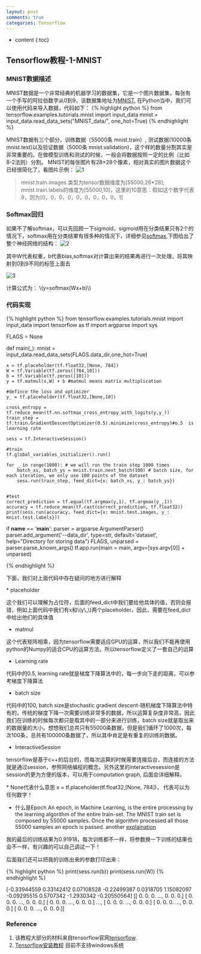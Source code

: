 ```yaml
---
layout: post
comments: true
categories: Tensorflow
---
```


* content
{:toc}

## Tensorflow教程-1-MNIST

### MNIST数据描述

MNIST数据是一个非常经典的机器学习的数据集，它是一个图片数据集，每张有一个手写的阿拉伯数字从0到9，该数据集地址为[MNIST](http://yann.lecun.com/exdb/mnist/), 在Python当中，我们可以使用代码来导入数据，代码如下：
{% highlight python %}
from tensorflow.examples.tutorials.mnist import input_data
mnist = input_data.read_data_sets("MNIST_data/", one_hot=True)
{% endhighlight %} 

MNIST数据有三个部分，训练数据（55000条 mnist.train）, 测试数据(10000条 mnist.test)以及验证数据（5000条 mnist.validation)，这个样的数量分割其实是非常重要的。在做模型训练和测试的时候，一般会将数据按照一定的比例（比如8-2法则）分割。
MNIST的每张图片有28×28个像素，相对真实的图片数据这个已经很简化了，看图片示例：
![1](https://www.tensorflow.org/versions/r0.12/images/MNIST-Matrix.png)
> mnist.train.images 类型为tensor数据维度为[55000,28*28]; mnist.train.labels的维度为[55000,10]，这里的10意思：假如这个数字代表9，则为[0，0，0，0，0，0，0，0，0，1]

### Softmax回归
如果不了解softmax，可以先回顾一下sigmoid，sigmoid用在分类结果只有2个的情况下，softmax用在分类结果有很多种的情况下，详细参见[softmax](http://ufldl.stanford.edu/wiki/index.php/Softmax%E5%9B%9E%E5%BD%92),下图给出了整个神经网络的结构：
![2](https://www.tensorflow.org/versions/r0.12/images/softmax-regression-scalargraph.png)

<p>其中W代表权重，b代表bias,softmax对计算出来的结果再进行一次处理，将其映射到0到9不同的标签上面去</p>

![3](https://www.tensorflow.org/versions/r0.12/images/softmax-regression-vectorequation.png)

 计算公式为：
\\(y=softmax(Wx+b)\\)

### 代码实现
{% highlight python %}
from tensorflow.examples.tutorials.mnist import input_data
import tensorflow as tf
import argparse
import sys

FLAGS = None

def main(_):
    mnist = input_data.read_data_sets(FLAGS.data_dir,one_hot=True)

    x = tf.placeholder(tf.float32,[None, 784])
    W = tf.Variable(tf.zeros([784,10]))
    b = tf.Variable(tf.zeros([10]))
    y = tf.matmul(x,W) + b #matmul means matrix multiplication

    #defince the loss and optimizer
    y_ = tf.placeholder(tf.float32,[None,10])

    cross_entropy = tf.reduce_mean(tf.nn.softmax_cross_entropy_with_logits(y,y_))
    train_step = tf.train.GradientDescentOptimizer(0.5).minimize(cross_entropy)#o.5  is learning rate

    sess = tf.InteractiveSession()

    #train
    tf.global_variables_initializer().run()

    for _ in range(1000): # we will run the train step 1000 times
        batch_xs, batch_ys = mnist.train.next_batch(100) # batch size, for each iteration, we only use 100 points of the dataset
        sess.run(train_step, feed_dict={x: batch_xs, y_: batch_ys})


    #test
    correct_prediction = tf.equal(tf.argmax(y,1), tf.argmax(y_,1))
    accuracy = tf.reduce_mean(tf.cast(correct_prediction, tf.float32))
    print(sess.run(accuracy, feed_dict={x: mnist.test.images, y_: mnist.test.labels}))

if __name__ == '__main__':
    parser = argparse.ArgumentParser()
    parser.add_argument('--data_dir', type=str, default='dataset', help="Directory for storing data")
    FLAGS, unparsed = parser.parse_known_args()
    tf.app.run(main = main, argv=[sys.argv[0]] + unparsed)

{% endhighlight %}     
<p>下面，我们对上面代码中存在疑问的地方进行解释</p>
* placeholder
<p>这个我们可以理解为占位符，后面的feed_dict中我们要给他具体的值，否则会报错，例如上面代码中我们有x和\(y\_\)两个placeholder，因此，需要在feed_dict中给出他们的具体值</p>

* matmul     
<p>这个代表矩阵相乘，因为tensorflow需要适应GPU的运算，所以我们不能再使用python的Numpy的适合CPU的运算方法，所以tensorflow定义了一套自己的运算</p>

* Learning rate
<p>代码中的0.5, learning rate就是梯度下降算法中的，每一步向下走的距离，可以参考梯度下降算法</p>

* batch size
<p>代码中的100, batch size是stochastic gradient descent-随机梯度下降算法中特有的，传统的梯度下降一次需要训练非常多的数据，所以运算复杂度非常高，因此我们在训练的时候每次都只是取其中的一部分来进行训练，batch size就是取出来的数据量的大小。想想我们总共只有55000条数据，但是我们循环了1000次，每次100条，总共有100000条数据了，所以其中肯定是有重复的训练的数据。</p>

* InteractiveSession
<p>tensorflow是基于c++的后台的，而每次运算的时候需要连接后台，而连接的方法就是通过session，参照网络编程的概念。另外这里的interactivesession是session的更为方便的版本，可以用于computation graph, 后面会详细解释。</p>
* None代表什么意思
x = tf.placeholder(tf.float32,[None, 784])， 代表可以为任何数字！

* 什么是Epoch
An epoch, in Machine Learning, is the entire processing by the learning algorithm of the entire train-set.
The MNIST train set is composed by 55000 samples. Once the algorithm processed all those 55000 samples an epoch is passed.
another [explaination](http://stackoverflow.com/questions/38340311/what-is-the-difference-between-steps-and-epochs)
<p>我的最后的训练结果为0.91918，每次训练都不一样，将参数换一下训练的结果也会不一样，有兴趣的可以自己调试一下！</p>
<p>后面我们还可以把我的训练出来的参数打印出来：</p>
{% highlight python %}
    print(sess.run(b))
    print(sess.run(W))
{% endhighlight %}

[-0.33944559  0.33142412  0.07108528 -0.22499387  0.0318705   1.15082097
 -0.09295515  0.5707342  -1.2930342  -0.20550564]
[[ 0.  0.  0. ...,  0.  0.  0.]
 [ 0.  0.  0. ...,  0.  0.  0.]
 [ 0.  0.  0. ...,  0.  0.  0.]
 ..., 
 [ 0.  0.  0. ...,  0.  0.  0.]
 [ 0.  0.  0. ...,  0.  0.  0.]
 [ 0.  0.  0. ...,  0.  0.  0.]]
 
### Reference
1. 该教程大部分的材料来自tensorflow官网[tensorflow](https://www.tensorflow.org).   
2. [Tensorflow安装教程](https://github.com/tensorflow/tensorflow/blob/master/tensorflow/g3doc/get_started/os_setup.md#test-the-tensorflow-installation) 目前不支持windows系统
